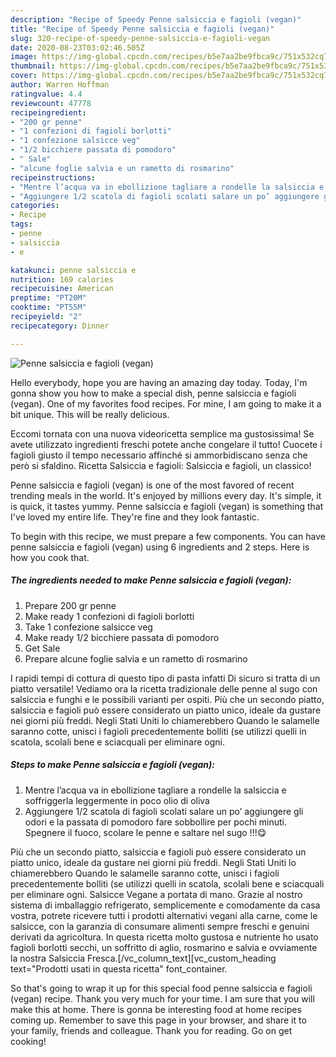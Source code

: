 ```yaml
---
description: "Recipe of Speedy Penne salsiccia e fagioli (vegan)"
title: "Recipe of Speedy Penne salsiccia e fagioli (vegan)"
slug: 320-recipe-of-speedy-penne-salsiccia-e-fagioli-vegan
date: 2020-08-23T03:02:46.505Z
image: https://img-global.cpcdn.com/recipes/b5e7aa2be9fbca9c/751x532cq70/penne-salsiccia-e-fagioli-vegan-recipe-main-photo.jpg
thumbnail: https://img-global.cpcdn.com/recipes/b5e7aa2be9fbca9c/751x532cq70/penne-salsiccia-e-fagioli-vegan-recipe-main-photo.jpg
cover: https://img-global.cpcdn.com/recipes/b5e7aa2be9fbca9c/751x532cq70/penne-salsiccia-e-fagioli-vegan-recipe-main-photo.jpg
author: Warren Hoffman
ratingvalue: 4.4
reviewcount: 47778
recipeingredient:
- "200 gr penne"
- "1 confezioni di fagioli borlotti"
- "1 confezione salsicce veg"
- "1/2 bicchiere passata di pomodoro"
- " Sale"
- "alcune foglie salvia e un rametto di rosmarino"
recipeinstructions:
- "Mentre l’acqua va in ebollizione tagliare a rondelle la salsiccia e soffriggerla leggermente in poco olio di oliva"
- "Aggiungere 1/2 scatola di fagioli scolati salare un po’ aggiungere gli odori e la passata di pomodoro fare sobbollire per pochi minuti. Spegnere il fuoco, scolare le penne e saltare nel sugo !!!😋"
categories:
- Recipe
tags:
- penne
- salsiccia
- e

katakunci: penne salsiccia e 
nutrition: 169 calories
recipecuisine: American
preptime: "PT20M"
cooktime: "PT55M"
recipeyield: "2"
recipecategory: Dinner

---
```



![Penne salsiccia e fagioli (vegan)](https://img-global.cpcdn.com/recipes/b5e7aa2be9fbca9c/751x532cq70/penne-salsiccia-e-fagioli-vegan-recipe-main-photo.jpg)

Hello everybody, hope you are having an amazing day today. Today, I'm gonna show you how to make a special dish, penne salsiccia e fagioli (vegan). One of my favorites food recipes. For mine, I am going to make it a bit unique. This will be really delicious.

Eccomi tornata con una nuova videoricetta semplice ma gustosissima! Se avete utilizzato ingredienti freschi potete anche congelare il tutto! Cuocete i fagioli giusto il tempo necessario affinché si ammorbidiscano senza che però si sfaldino. Ricetta Salsiccia e fagioli: Salsiccia e fagioli, un classico!

Penne salsiccia e fagioli (vegan) is one of the most favored of recent trending meals in the world. It's enjoyed by millions every day. It's simple, it is quick, it tastes yummy. Penne salsiccia e fagioli (vegan) is something that I've loved my entire life. They're fine and they look fantastic.


To begin with this recipe, we must prepare a few components. You can have penne salsiccia e fagioli (vegan) using 6 ingredients and 2 steps. Here is how you cook that.

<!--inarticleads1-->

##### The ingredients needed to make Penne salsiccia e fagioli (vegan):

1. Prepare 200 gr penne
1. Make ready 1 confezioni di fagioli borlotti
1. Take 1 confezione salsicce veg
1. Make ready 1/2 bicchiere passata di pomodoro
1. Get  Sale
1. Prepare alcune foglie salvia e un rametto di rosmarino


I rapidi tempi di cottura di questo tipo di pasta infatti Di sicuro si tratta di un piatto versatile! Vediamo ora la ricetta tradizionale delle penne al sugo con salsiccia e funghi e le possibili varianti per ospiti. Più che un secondo piatto, salsiccia e fagioli può essere considerato un piatto unico, ideale da gustare nei giorni più freddi. Negli Stati Uniti lo chiamerebbero Quando le salamelle saranno cotte, unisci i fagioli precedentemente bolliti (se utilizzi quelli in scatola, scolali bene e sciacquali per eliminare ogni. 

<!--inarticleads2-->

##### Steps to make Penne salsiccia e fagioli (vegan):

1. Mentre l’acqua va in ebollizione tagliare a rondelle la salsiccia e soffriggerla leggermente in poco olio di oliva
1. Aggiungere 1/2 scatola di fagioli scolati salare un po’ aggiungere gli odori e la passata di pomodoro fare sobbollire per pochi minuti. Spegnere il fuoco, scolare le penne e saltare nel sugo !!!😋


Più che un secondo piatto, salsiccia e fagioli può essere considerato un piatto unico, ideale da gustare nei giorni più freddi. Negli Stati Uniti lo chiamerebbero Quando le salamelle saranno cotte, unisci i fagioli precedentemente bolliti (se utilizzi quelli in scatola, scolali bene e sciacquali per eliminare ogni. Salsicce Vegane a portata di mano. Grazie al nostro sistema di imballaggio refrigerato, semplicemente e comodamente da casa vostra, potrete ricevere tutti i prodotti alternativi vegani alla carne, come le salsicce, con la garanzia di consumare alimenti sempre freschi e genuini derivati da agricoltura. In questa ricetta molto gustosa e nutriente ho usato fagioli borlotti secchi, un soffritto di aglio, rosmarino e salvia e ovviamente la nostra Salsiccia Fresca.[/vc_column_text][vc_custom_heading text=&#34;Prodotti usati in questa ricetta&#34; font_container. 

So that's going to wrap it up for this special food penne salsiccia e fagioli (vegan) recipe. Thank you very much for your time. I am sure that you will make this at home. There is gonna be interesting food at home recipes coming up. Remember to save this page in your browser, and share it to your family, friends and colleague. Thank you for reading. Go on get cooking!
